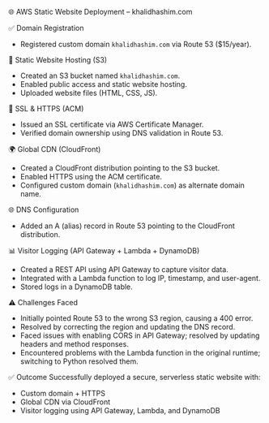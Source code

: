 🌐 AWS Static Website Deployment – khalidhashim.com

✅ Domain Registration
- Registered custom domain `khalidhashim.com` via Route 53 ($15/year).

📁 Static Website Hosting (S3)
- Created an S3 bucket named `khalidhashim.com`.
- Enabled public access and static website hosting.
- Uploaded website files (HTML, CSS, JS).

🔐 SSL & HTTPS (ACM)
- Issued an SSL certificate via AWS Certificate Manager.
- Verified domain ownership using DNS validation in Route 53.

🌍 Global CDN (CloudFront)
- Created a CloudFront distribution pointing to the S3 bucket.
- Enabled HTTPS using the ACM certificate.
- Configured custom domain (`khalidhashim.com`) as alternate domain name.

🌐 DNS Configuration
- Added an A (alias) record in Route 53 pointing to the CloudFront distribution.

📊 Visitor Logging (API Gateway + Lambda + DynamoDB)
- Created a REST API using API Gateway to capture visitor data.
- Integrated with a Lambda function to log IP, timestamp, and user-agent.
- Stored logs in a DynamoDB table.

⚠️ Challenges Faced
- Initially pointed Route 53 to the wrong S3 region, causing a 400 error.
- Resolved by correcting the region and updating the DNS record.
- Faced issues with enabling CORS in API Gateway; resolved by updating headers and method responses.
- Encountered problems with the Lambda function in the original runtime; switching to Python resolved them.

✅ Outcome
Successfully deployed a secure, serverless static website with:
- Custom domain + HTTPS
- Global CDN via CloudFront
- Visitor logging using API Gateway, Lambda, and DynamoDB
